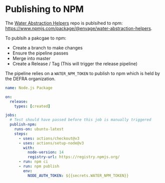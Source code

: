 # Publishing to NPM

The [Water Abstraction Helpers](https://github.com/DEFRA/water-abstraction-helpers) repo is publsihed to npm: https://www.npmjs.com/package/@envage/water-abstraction-helpers.


To publsih a pakcgae to npm:
- Create a branch to make changes
- Ensure the pipeline passes
- Merge into master
- Create a Release / Tag (This will trigger the release pipeline)

The pipeline relies on a `WATER_NPM_TOKEN` to publish to npm which is held by the DEFRA organization. 

```yml
name: Node.js Package

on:
  release:
    types: [created]

jobs:
  # Test should have passed before this job is manually triggered
  publish-npm:
    runs-on: ubuntu-latest
    steps:
      - uses: actions/checkout@v3
      - uses: actions/setup-node@v3
        with:
          node-version: 14
          registry-url: https://registry.npmjs.org/
      - run: npm ci
      - run: npm publish
        env:
          NODE_AUTH_TOKEN: ${{secrets.WATER_NPM_TOKEN}}
```
